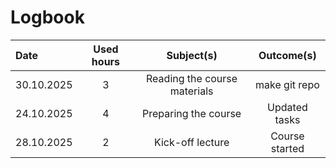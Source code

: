 # Logbook

| Date  | Used hours | Subject(s) |  Outcome(s) |
| :---         |     :---:      |     :---:      |     :---:      |
| 30.10.2025 | 3 | Reading the course materials | make git repo |
| 24.10.2025 | 4 | Preparing the course | Updated tasks  |
| 28.10.2025 | 2 | Kick-off lecture  | Course started |
